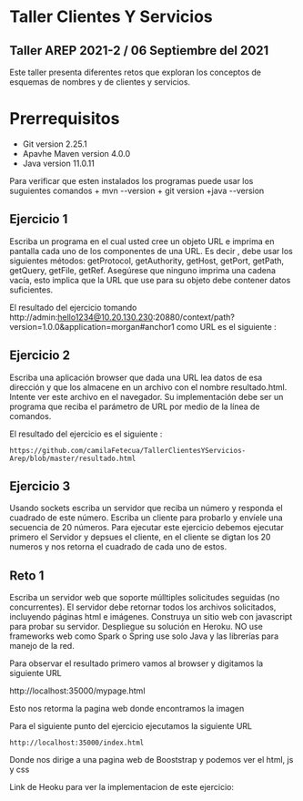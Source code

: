 # Taller Clientes Y Servicios
## Taller AREP 2021-2 / 06 Septiembre del 2021
  Este taller presenta diferentes retos que exploran los conceptos de 
  esquemas de nombres y de clientes y servicios. 

# Prerrequisitos 
  + Git version 2.25.1
  + Apavhe Maven version 4.0.0
  + Java version 11.0.11
  
 Para verificar que esten instalados los programas puede usar los suguientes comandos
    + mvn --version
    + git version
    +java --version
    
  ## Ejercicio 1
  
   Escriba un programa en el cual usted cree un objeto URL e imprima en pantalla 
   cada uno de los componentes de una URL. Es decir , debe usar los siguientes métodos: 
   getProtocol, getAuthority, getHost, getPort, getPath, getQuery, getFile, getRef. 
   Asegúrese que ninguno imprima una cadena vacía, esto implica que la URL que use 
   para su objeto debe contener datos suficientes.
    
   El resultado del ejercicio tomando http://admin:hello1234@10.20.130.230:20880/context/path?version=1.0.0&application=morgan#anchor1 como URL es el siguiente :
  
    
    
    
   ## Ejercicio 2
   
   Escriba una aplicación browser que dada una URL lea datos de esa dirección y 
   que los almacene en un archivo con el nombre resultado.html. Intente ver este 
   archivo en el navegador. Su implementación debe ser un programa que reciba el 
   parámetro de URL por medio de la línea de comandos.
      
   El resultado del ejercicio es el siguiente :
      
    https://github.com/camilaFetecua/TallerClientesYServicios-Arep/blob/master/resultado.html
      
    
     
   ## Ejercicio 3
   
   Usando sockets escriba un servidor que reciba un número y responda el cuadrado de 
   este número. Escriba un cliente para probarlo y envíele una secuencia de 20 números.
   Para ejecutar este ejercicio debemos ejecutar primero el Servidor y depsues el cliente,
   en el cliente se digtan los 20 numeros y nos retorna el cuadrado de cada uno de estos.
   
   
   ## Reto 1
   
   Escriba un servidor web que soporte múlltiples solicitudes seguidas (no concurrentes).      El servidor debe retornar todos los archivos solicitados, incluyendo páginas html e        imágenes. Construya un sitio web con javascript para probar su servidor. Despliegue su      solución en Heroku. NO use frameworks web como Spark o Spring use solo Java y las          librerías para manejo de la red.
       
   Para observar el resultado  primero vamos al browser y digitamos la siguiente URL  
   
   http://localhost:35000/mypage.html
   
   Esto nos retorma la pagina web donde encontramos la imagen 
   
   
   
   Para el siguiente punto del ejercicio ejecutamos la siguiente URL 
   
    http://localhost:35000/index.html 
    
   Donde nos dirige a una pagina web de Booststrap y podemos ver el html, js y css
   
   
   
   Link de Heoku para ver la implementacion de este ejercicio:
    
       
       
       
       
    
